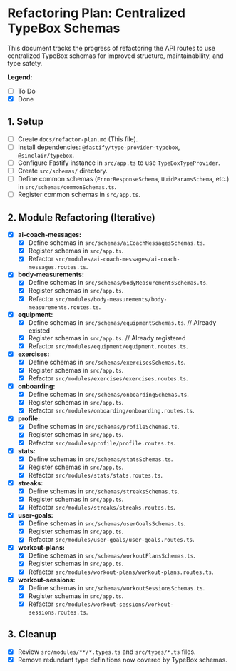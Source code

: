 # Refactoring Plan: Centralized TypeBox Schemas

This document tracks the progress of refactoring the API routes to use centralized TypeBox schemas for improved structure, maintainability, and type safety.

**Legend:**
- [ ] To Do
- [x] Done

## 1. Setup

- [ ] Create `docs/refactor-plan.md` (This file).
- [ ] Install dependencies: `@fastify/type-provider-typebox`, `@sinclair/typebox`.
- [ ] Configure Fastify instance in `src/app.ts` to use `TypeBoxTypeProvider`.
- [ ] Create `src/schemas/` directory.
- [ ] Define common schemas (`ErrorResponseSchema`, `UuidParamsSchema`, etc.) in `src/schemas/commonSchemas.ts`.
- [ ] Register common schemas in `src/app.ts`.

## 2. Module Refactoring (Iterative)

- [x] **ai-coach-messages:**
    - [x] Define schemas in `src/schemas/aiCoachMessagesSchemas.ts`.
    - [x] Register schemas in `src/app.ts`.
    - [x] Refactor `src/modules/ai-coach-messages/ai-coach-messages.routes.ts`.
- [x] **body-measurements:**
    - [x] Define schemas in `src/schemas/bodyMeasurementsSchemas.ts`.
    - [x] Register schemas in `src/app.ts`.
    - [x] Refactor `src/modules/body-measurements/body-measurements.routes.ts`.
- [x] **equipment:**
    - [x] Define schemas in `src/schemas/equipmentSchemas.ts`. // Already existed
    - [x] Register schemas in `src/app.ts`. // Already registered
    - [x] Refactor `src/modules/equipment/equipment.routes.ts`.
- [x] **exercises:**
    - [x] Define schemas in `src/schemas/exercisesSchemas.ts`.
    - [x] Register schemas in `src/app.ts`.
    - [x] Refactor `src/modules/exercises/exercises.routes.ts`.
- [x] **onboarding:**
    - [x] Define schemas in `src/schemas/onboardingSchemas.ts`.
    - [x] Register schemas in `src/app.ts`.
    - [x] Refactor `src/modules/onboarding/onboarding.routes.ts`.
- [x] **profile:**
    - [x] Define schemas in `src/schemas/profileSchemas.ts`.
    - [x] Register schemas in `src/app.ts`.
    - [x] Refactor `src/modules/profile/profile.routes.ts`.
- [x] **stats:**
    - [x] Define schemas in `src/schemas/statsSchemas.ts`.
    - [x] Register schemas in `src/app.ts`.
    - [x] Refactor `src/modules/stats/stats.routes.ts`.
- [x] **streaks:**
    - [x] Define schemas in `src/schemas/streaksSchemas.ts`.
    - [x] Register schemas in `src/app.ts`.
    - [x] Refactor `src/modules/streaks/streaks.routes.ts`.
- [x] **user-goals:**
    - [x] Define schemas in `src/schemas/userGoalsSchemas.ts`.
    - [x] Register schemas in `src/app.ts`.
    - [x] Refactor `src/modules/user-goals/user-goals.routes.ts`.
- [x] **workout-plans:**
    - [x] Define schemas in `src/schemas/workoutPlansSchemas.ts`.
    - [x] Register schemas in `src/app.ts`.
    - [x] Refactor `src/modules/workout-plans/workout-plans.routes.ts`.
- [x] **workout-sessions:**
    - [x] Define schemas in `src/schemas/workoutSessionsSchemas.ts`.
    - [x] Register schemas in `src/app.ts`.
    - [x] Refactor `src/modules/workout-sessions/workout-sessions.routes.ts`.

## 3. Cleanup

- [x] Review `src/modules/**/*.types.ts` and `src/types/*.ts` files.
- [x] Remove redundant type definitions now covered by TypeBox schemas.
